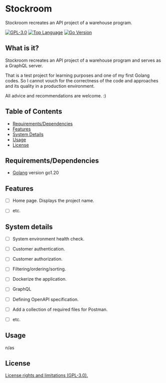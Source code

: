 # Stockroom #
Stockroom recreates an API project of a warehouse program.


[![GPL-3.0][shield-license]](#)
[![Top Language][top-language]](#)
[![Go Version][go-version]](#)



## What is it? ##

Stockroom recreates an API project of a warehouse program and serves as a
GraphQL server.

That is a test project for learning purposes and one of my first Golang codes.
So I cannot vouch for the correctness of the code and approaches and its quality
in a production environment.

All advice and recommendations are welcome. :)


## Table of Contents ##

* [Requirements/Dependencies](#requirements/dependencies)
* [Features](#features)
* [System Details](#system-details)
* [Usage](#usage)
* [License](#license)


## Requirements/Dependencies ##

- [Golang](https://go.dev/dl/) version go1.20




## Features ##

- [ ] Home page. Displays the project name.
- [ ] etc.




## System details ##

- [ ] System environment health check.
- [ ] Customer authentication.
- [ ] Customer authorization.
- [ ] Filtering/ordering/sorting.

- [ ] Dockerize the application.
- [ ] GraphQL
- [ ] Defining OpenAPI specification.
- [ ] Add a collection of required files for Postman.
- [ ] etc.



## Usage ##

n/as



## License ##

[License rights and limitations
(GPL-3.0).](https://github.com/slaff-bg/stockroom/blob/main/LICENSE)




[shield-license]:https://img.shields.io/github/license/slaff-bg/stockroom?logo=github
[top-language]:https://img.shields.io/github/languages/top/slaff-bg/stockroom?logo=github
[go-version]:https://img.shields.io/github/go-mod/go-version/slaff-bg/stockroom?logo=github

